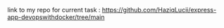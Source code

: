 link to my repo for current task :
https://github.com/HaziqLucii/express-app-devopswithdocker/tree/main
